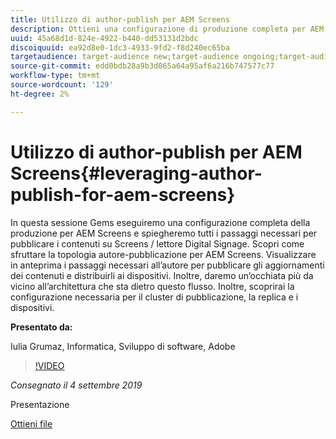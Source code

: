 ```yaml
---
title: Utilizzo di author-publish per AEM Screens
description: Ottieni una configurazione di produzione completa per AEM Screens e scopri tutti i passaggi necessari per pubblicare contenuti su Screens/lettore Digital Signage.
uuid: 45a68d1d-824e-4922-b440-dd53131d2bdc
discoiquuid: ea92d8e0-1dc3-4933-9fd2-f8d240ec65ba
targetaudience: target-audience new;target-audience ongoing;target-audience upgrader
source-git-commit: edd0bdb28a9b3d065a64a95af6a216b747577c77
workflow-type: tm+mt
source-wordcount: '129'
ht-degree: 2%

---
```


# Utilizzo di author-publish per AEM Screens{#leveraging-author-publish-for-aem-screens}

In questa sessione Gems eseguiremo una configurazione completa della produzione per AEM Screens e spiegheremo tutti i passaggi necessari per pubblicare i contenuti su Screens / lettore Digital Signage. Scopri come sfruttare la topologia autore-pubblicazione per AEM Screens. Visualizzare in anteprima i passaggi necessari all’autore per pubblicare gli aggiornamenti dei contenuti e distribuirli ai dispositivi. Inoltre, daremo un’occhiata più da vicino all’architettura che sta dietro questo flusso. Inoltre, scoprirai la configurazione necessaria per il cluster di pubblicazione, la replica e i dispositivi.

**Presentato da:**

Iulia Grumaz, Informatica, Sviluppo di software, Adobe

>[!VIDEO](https://video.tv.adobe.com/v/28706/?quality=9)

*Consegnato il 4 settembre 2019*

Presentazione

[Ottieni file](assets/leveraging-author-publish-aem-screens-final.pdf)
